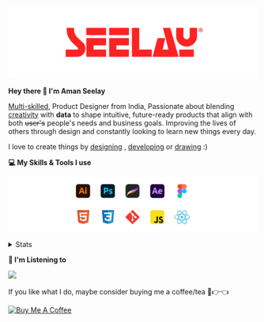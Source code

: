 [![banner](./images/seelay.svg)](https://www.seelay.in)

**Hey there 👋 I'm Aman Seelay**

[Multi-skilled](https://www.seelay.in/#skills), Product Designer from India, Passionate about blending [creativity](https://illustrations.seelay.in) with <b>data</b> to shape intuitive, future-ready products that align with both <s>user's</s> people's needs and business goals. Improving the lives of others through design and constantly looking to learn new things every day.

I love to create things by [designing](https://www.seelay.in/#work) , [developing](https://www.seelay.in/#projects) or [drawing](https://art.seelay.in) :)

**💻 My Skills & Tools I use**

[![banner](./images/skills&tools.svg)](https://www.seelay.in/about)

<details>
  <summary>Stats</summary>

---

<!--START_SECTION:waka-->
![Profile Views](http://img.shields.io/badge/Profile%20Views-1-blue)

**🐱 My GitHub Data** 

> 📦 820.1 kB Used in GitHub's Storage 
 > 
> 🏆 855 Contributions in the Year 2024
 > 
> 💼 Opted to Hire
 > 
> 📜 2 Public Repositories 
 > 
> 🔑 44 Private Repositories 
 > 
**I'm a Night 🦉** 

```text
🌞 Morning                342 commits         ███░░░░░░░░░░░░░░░░░░░░░░   12.77 % 
🌆 Daytime                463 commits         ████░░░░░░░░░░░░░░░░░░░░░   17.29 % 
🌃 Evening                844 commits         ████████░░░░░░░░░░░░░░░░░   31.52 % 
🌙 Night                  1029 commits        ██████████░░░░░░░░░░░░░░░   38.42 % 
```
📅 **I'm Most Productive on Thursday** 

```text
Monday                   342 commits         ███░░░░░░░░░░░░░░░░░░░░░░   12.77 % 
Tuesday                  425 commits         ████░░░░░░░░░░░░░░░░░░░░░   15.87 % 
Wednesday                304 commits         ███░░░░░░░░░░░░░░░░░░░░░░   11.35 % 
Thursday                 486 commits         █████░░░░░░░░░░░░░░░░░░░░   18.15 % 
Friday                   325 commits         ███░░░░░░░░░░░░░░░░░░░░░░   12.14 % 
Saturday                 337 commits         ███░░░░░░░░░░░░░░░░░░░░░░   12.58 % 
Sunday                   459 commits         ████░░░░░░░░░░░░░░░░░░░░░   17.14 % 
```


📊 **This Week I Spent My Time On** 

```text
🕑︎ Time Zone: Asia/Kolkata

💬 Programming Languages: 
Other                    13 hrs 53 mins      █████████████████░░░░░░░░   66.57 % 
JavaScript               2 hrs 10 mins       ███░░░░░░░░░░░░░░░░░░░░░░   10.46 % 
SCSS                     1 hr 43 mins        ██░░░░░░░░░░░░░░░░░░░░░░░   08.26 % 
CSS                      1 hr 18 mins        ██░░░░░░░░░░░░░░░░░░░░░░░   06.26 % 
TypeScript               1 hr 8 mins         █░░░░░░░░░░░░░░░░░░░░░░░░   05.47 % 

🔥 Editors: 
Chrome                   14 hrs              █████████████████░░░░░░░░   67.17 % 
VS Code                  6 hrs 18 mins       ████████░░░░░░░░░░░░░░░░░   30.22 % 
Edge                     32 mins             █░░░░░░░░░░░░░░░░░░░░░░░░   02.61 % 

💻 Operating System: 
Windows                  20 hrs 51 mins      █████████████████████████   100.00 % 
```

**I Mostly Code in JavaScript** 

```text
JavaScript               28 repos            ███████████████░░░░░░░░░░   59.57 % 
TypeScript               12 repos            ██████░░░░░░░░░░░░░░░░░░░   25.53 % 
HTML                     4 repos             ██░░░░░░░░░░░░░░░░░░░░░░░   08.51 % 
Java                     3 repos             ██░░░░░░░░░░░░░░░░░░░░░░░   06.38 % 
```




 Last Updated on 11/12/2024 06:50:20 UTC
<!--END_SECTION:waka-->

---

 </details>

**🎵 I'm Listening to**

<object data="https://now-play.vercel.app/api/generate?uid=7a17a86e-d6b7-43b5-8d9c-1d6dae42a779" >

  <img src="https://now-play.vercel.app/api/generate?uid=7a17a86e-d6b7-43b5-8d9c-1d6dae42a779" />

</object>

If you like what I do, maybe consider buying me a coffee/tea 🥺👉👈

<a href="https://www.buymeacoffee.com/seelay" target="_blank"><img src="https://cdn.buymeacoffee.com/buttons/v2/default-red.png" alt="Buy Me A Coffee" width="150" ></a>
